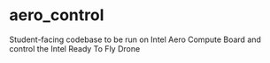 # aero_control
Student-facing codebase to be run on Intel Aero Compute Board and control the Intel Ready To Fly Drone
